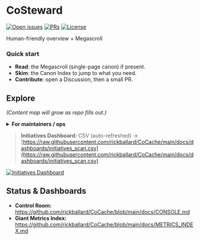 # CoSteward



[![Open issues](https://img.shields.io/github/issues/rickballard/CoSteward)](../../issues) [![PRs](https://img.shields.io/github/issues-pr/rickballard/CoSteward)](../../pulls) [![License](https://img.shields.io/github/license/rickballard/CoSteward)](./LICENSE)

Human-friendly overview + Megascroll

### Quick start
- **Read**: the Megascroll (single-page canon) if present.
- **Skim**: the Canon Index to jump to what you need.
- **Contribute**: open a Discussion, then a small PR.

## Explore
_(Content map will grow as repo fills out.)_

<details>
<summary><b>For maintainers / ops</b></summary>

- Scripts live under ops/ and .github/.
- Seed-kit: see CoCache → ops/kits/Build-CoSuiteSeedKit.ps1.

</details>

> **Initiatives Dashboard:** CSV (auto-refreshed) → [https://raw.githubusercontent.com/rickballard/CoCache/main/docs/dashboards/initiatives_scan.csv](https://raw.githubusercontent.com/rickballard/CoCache/main/docs/dashboards/initiatives_scan.csv)


[![Initiatives Dashboard](https://img.shields.io/badge/Initiatives-CSV-blue)](https://raw.githubusercontent.com/rickballard/CoCache/main/docs/dashboards/initiatives_scan.csv)

## Status & Dashboards

- **Control Room:** https://github.com/rickballard/CoCache/blob/main/docs/CONSOLE.md  
- **Giant Metrics Index:** https://github.com/rickballard/CoCache/blob/main/docs/METRICS_INDEX.md
